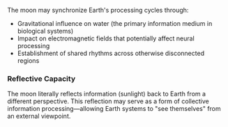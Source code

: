 The moon may synchronize Earth's processing cycles through:

- Gravitational influence on water (the primary information medium in biological systems)
- Impact on electromagnetic fields that potentially affect neural processing
- Establishment of shared rhythms across otherwise disconnected regions

### Reflective Capacity

The moon literally reflects information (sunlight) back to Earth from a different perspective. This reflection may serve as a form of collective information processing—allowing Earth systems to "see themselves" from an external viewpoint.